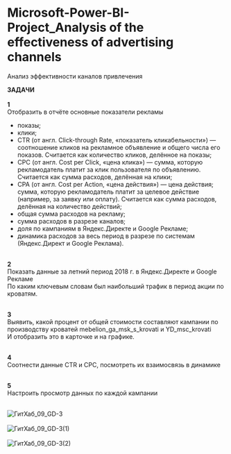# Microsoft-Power-BI-Project_Analysis of the effectiveness of advertising channels
Анализ эффективности каналов привлечения

**ЗАДАЧИ**<br><br>
**1**<br>
Отобразить в отчёте основные показатели рекламы<br>
- показы;<br>
- клики;<br>
- CTR (от англ. Click-through Rate, «показатель кликабельности») — соотношение кликов на рекламное объявление и общего числа его показов. Считается как количество кликов, делённое на показы;<br>
- CPC (от англ. Cost per Click, «цена клика») — сумма, которую рекламодатель платит за клик пользователя по объявлению. Считается как сумма расходов, делённая на клики;<br>
- CPA (от англ. Cost per Action, «цена действия») — цена действия; сумма, которую рекламодатель платит за целевое действие (например, за заявку или оплату). Считается как сумма расходов, делённая на количество действий;<br>
- общая сумма расходов на рекламу;<br>
- сумма расходов в разрезе каналов;<br>
- доля по кампаниям в Яндекс.Директе и Google Рекламе;<br>
- динамика расходов за весь период в разрезе по системам (Яндекс.Директ и Google Реклама).<br><br>

**2**<br>
Показать данные за летний период 2018 г. в Яндекс.Директе и Google Рекламе<br>
По каким ключевым словам был наибольший трафик в период акции по кроватям.<br><br>

**3**<br>
Выявить, какой процент от общей стоимости составляют кампании по производству кроватей mebelion_ga_msk_s_krovati и YD_msc_krovati<br>
И отобразить это в карточке и на графике.<br><br>

**4**<br>
Соотнести данные CTR и CPC, посмотреть их взаимосвязь в динамике<br><br>

**5**<br>
Настроить просмотр данных по каждой кампании<br><br>

![ГитХаб_09_GD-3](https://user-images.githubusercontent.com/110056199/217571354-eba6ee6e-1918-482c-aad6-806f50a3079b.jpg)
<br><br>
![ГитХаб_09_GD-3(1)](https://user-images.githubusercontent.com/110056199/217571550-c2813ce3-99df-46a8-92cf-6544f1fc9d5e.jpg)
<br><br>
![ГитХаб_09_GD-3(2)](https://user-images.githubusercontent.com/110056199/217571630-25c7eeef-5117-4ac5-a1b3-627a07c79add.jpg)



